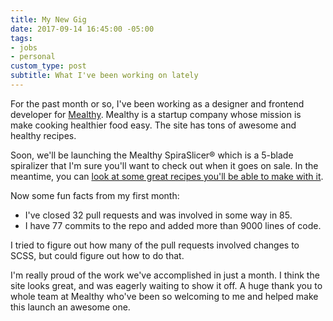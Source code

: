 ```yaml
---
title: My New Gig
date: 2017-09-14 16:45:00 -05:00
tags:
- jobs
- personal
custom_type: post
subtitle: What I've been working on lately
---
```


For the past month or so, I've been working as a designer and frontend developer for [Mealthy](https://www.mealthy.com/). Mealthy is a startup company whose mission is make cooking healthier food easy. The site has tons of awesome and healthy recipes. 

Soon, we'll be launching the Mealthy SpiraSlicer® which is a 5-blade spiralizer that I'm sure you'll want to check out when it goes on sale. In the meantime, you can [look at some great recipes you'll be able to make with it](https://www.mealthy.com/spiralizer).

Now some fun facts from my first month:

- I've closed 32 pull requests and was involved in some way in 85.
- I have 77 commits to the repo and added more than 9000 lines of code.

I tried to figure out how many of the pull requests involved changes to SCSS, but could figure out how to do that. 

I'm really proud of the work we've accomplished in just a month. I think the site looks great, and was eagerly waiting to show it off. A huge thank you to whole team at Mealthy who've been so welcoming to me and helped make this launch an awesome one.